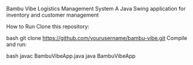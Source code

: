 Bambu Vibe Logistics Management System
A Java Swing application for inventory and customer management


How to Run
Clone this repository:

bash
git clone https://github.com/yourusername/bambu-vibe.git
Compile and run:

bash
javac BambuVibeApp.java
java BambuVibeApp
